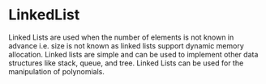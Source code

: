 # LinkedList
Linked Lists are used when the number of elements is not known in advance i.e. size is not known as linked lists support dynamic memory allocation. Linked lists are simple and can be used to implement other data structures like stack, queue, and tree. Linked Lists can be used for the manipulation of polynomials.
